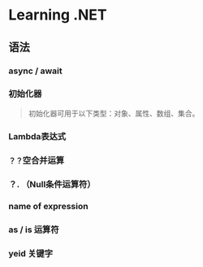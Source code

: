 # Learning .NET

## 语法

### async / await

### 初始化器
>初始化器可用于以下类型：对象、属性、数组、集合。

### Lambda表达式

### `？？`空合并运算

### ？. （Null条件运算符）

### name of expression 

### as / is 运算符 

### yeid 关键字

